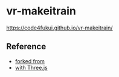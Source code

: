 # vr-makeitrain

https://code4fukui.github.io/vr-makeitrain/

## Reference

- [forked from](https://vr-makeitrain.glitch.me/)
- [with Three.js](https://threejs.org/)
